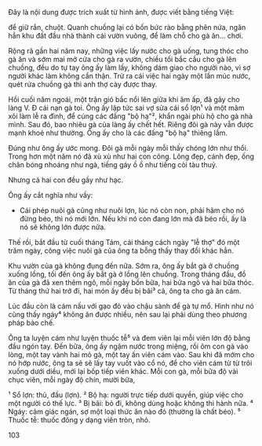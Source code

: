 Đây là nội dung được trích xuất từ hình ảnh, được viết bằng tiếng Việt:

để giữ rắn, chuột. Quanh chuồng lại có bốn bức rào bằng phên nứa, ngăn hẳn khu đất đầu nhà thành cái vườn vuông, để làm chỗ cho gà ăn... chơi.

Rộng rã gần hai năm nay, những việc lấy nước cho gà uống, tung thóc cho gà ăn và sớm mai mở cửa cho gà ra vườn, chiều tối bắc cầu cho gà lên chuồng, đều do tự tay ông ấy làm lấy, không dám giao cho người nào, vì sợ người khác làm không cẩn thận. Trừ ra cái việc hai ngày một lần múc nước, quét rửa chuồng gà thì anh thợ cày được thay.

Hồi cuối năm ngoái, một trận gió bắc nổi lên giữa khi âm ấp, đã gây cho làng V. Đ cái nạn gà toi. Ông ấy lập tức sai vợ sửa cái sổ lợn¹ và một mâm xôi làm lễ ra đình, để cúng các đấng "bộ hạ"², khẩn ngài phù hộ cho gà nhà mình. Sau đó, bao nhiêu gà của làng ấy chết hết. Riêng đôi gà này vẫn được mạnh khoẻ như thường. Ông ấy cho là các đấng "bộ hạ" thiêng lắm.

Đúng như ông ấy ước mong. Đôi gà mỗi ngày mỗi thấy chóng lớn như thổi. Trong hơn một năm nó đã xù xù như hai con công. Lông đẹp, cánh đẹp, ống chân bóng nhoáng như ngà, tiếng gáy ồ ồ như tiếng còi tàu thuỷ.

Nhưng cả hai con đều gầy như hạc.

Ông ấy cắt nghĩa như vầy:

- Cái phép nuôi gà cũng như nuôi lợn, lúc nó còn non, phải hãm cho nó đừng béo, thì nó mới lớn. Nếu khi nó còn đang lớn mà đã béo rồi, ấy là nó sẽ không lớn được nữa.

Thế rồi, bắt đầu từ cuối tháng Tám, cái tháng cách ngày "lễ thợ" đó một trăm ngày, công việc nuôi gà của ông ta bỗng thấy thay đổi khác hẳn.

Khu vườn của gà không đụng đến nữa. Sớm ra, ông ấy bắt gà ở chuồng xuống lồng, tối đến ông ấy bắt gà ở lồng lên chuồng. Trong tháng đầu, đồ ăn của gà đã xen thêm ngô, mỗi ngày bốn bữa, hai bữa ngô và hai bữa thóc. Từ tháng thứ hai trở đi, hai món ấy đều bị bãi³ cả, ông ta cho gà ăn cám.

Lúc đầu còn là cám nấu với gạo đỏ vào chậu sành để gà tự mổ. Hình như nó cũng thấy ngáy⁴ không ăn được nhiều, nên sau lại phải dùng theo phương pháp bào chế.

Ông ta luyện cám như luyện thuốc tễ⁵ và đem viên lại mỗi viên lớn độ bằng đầu ngón tay. Đến bữa, ông ấy ngậm nước trong miệng, rồi ôm con gà vào lòng, một tay vành hai mỏ gà, một tay ấn viên cám vào. Sau khi đã mớm cho nó hớp nước, ông ta sẽ sẽ lấy tay vuốt vào cổ nó, để cho viên cám từ từ trôi xuống dưới diều, mới lại bốp tiếp viên khác. Mỗi con gà, mỗi bữa độ vài chục viên, mỗi ngày độ chín, mười bữa,

¹ Sổ lợn: thủ, đầu (lợn).
² Bộ hạ: người trực tiếp dưới quyền, giúp việc cho một người có thế lực.
³ Bị bãi: bỏ đi, không dùng hoặc không thi hành nữa.
⁴ Ngáy: cảm giác ngán, sợ một loại thức ăn nào đó (thường là chất béo).
⁵ Thuốc tễ: thuốc đông y dạng viên tròn, nhỏ.

103